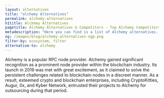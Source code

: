 ```yaml
---
layout: alternatives
title: "alchemy Alternatives"
permalink: alchemy-alternatives
h1title: Alchemy Alternatives
pagetitle: Alchemy Alternatives & Competitors - Top Alchemy Competitors and Alternatives
metadescription: "Here you can find is a list of Alchemy alternatives. Alchemy is a popular RPC node provider and standout player in the blockchain industry, offering a powerful combination of web3 developer products and tools"
og: /images/blog/alchemy-alternatives-ogp.png
filter-by: ecosystem, filter
alternative-to: alchemy
---
```


Alchemy is a popular RPC node provider. Alchemy gained significant recognition as a prominent node provider within the blockchain industry. Its launch in 2019 was met with great excitement, as it claimed to solve the persistent challenges related to blockchain nodes in a discreet manner. As a result, esteemed crypto and blockchain enterprises, including CryptoKitties, Augur, 0x, and Kyber Network, entrusted their projects to Alchemy for outsourcing during that period.
